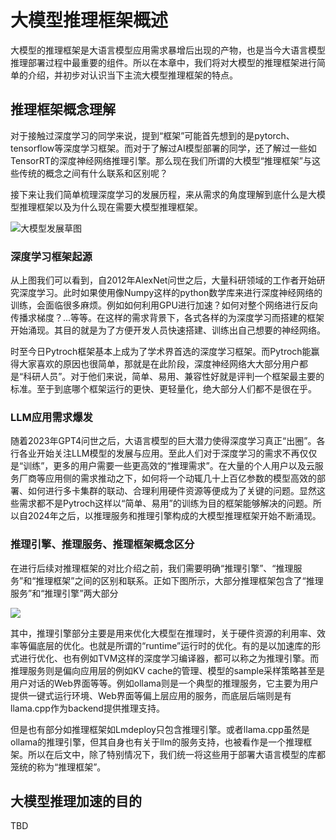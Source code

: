# 大模型推理框架概述

大模型的推理框架是大语言模型应用需求暴增后出现的产物，也是当今大语言模型推理部署过程中最重要的组件。所以在本章中，我们将对大模型的推理框架进行简单的介绍，并初步对认识当下主流大模型推理框架的特点。

## 推理框架概念理解

对于接触过深度学习的同学来说，提到“框架”可能首先想到的是pytorch、tensorflow等深度学习框架。而对于了解过AI模型部署的同学，还了解过一些如TensorRT的深度神经网络推理引擎。那么现在我们所谓的大模型“推理框架”与这些传统的概念之间有什么联系和区别呢？

接下来让我们简单梳理深度学习的发展历程，来从需求的角度理解到底什么是大模型推理框架以及为什么现在需要大模型推理框架。

![大模型发展草图](./../images/05Infer01Foundation/02InferEngine01.png)

### 深度学习框架起源

从上图我们可以看到，自2012年AlexNet问世之后，大量科研领域的工作者开始研究深度学习。此时如果使用像Numpy这样的python数学库来进行深度神经网络的训练，会面临很多麻烦。例如如何利用GPU进行加速？如何对整个网络进行反向传播求梯度？...等等。在这样的需求背景下，各式各样的为深度学习而搭建的框架开始涌现。其目的就是为了方便开发人员快速搭建、训练出自己想要的神经网络。

时至今日Pytroch框架基本上成为了学术界首选的深度学习框架。而Pytroch能赢得大家喜欢的原因也很简单，那就是在此阶段，深度神经网络大大部分用户都是“科研人员”。对于他们来说，简单、易用、兼容性好就是评判一个框架最主要的标准。至于到底哪个框架运行的更快、更轻量化，绝大部分人们都不是很在乎。

### LLM应用需求爆发

随着2023年GPT4问世之后，大语言模型的巨大潜力使得深度学习真正“出圈”。各行各业开始关注LLM模型的发展与应用。至此人们对于深度学习的需求不再仅仅是“训练”，更多的用户需要一些更高效的“推理需求”。在大量的个人用户以及云服务厂商等应用侧的需求推动之下，如何将一个动辄几十上百亿参数的模型高效的部署、如何进行多卡集群的联动、合理利用硬件资源等便成为了关键的问题。显然这些需求都不是Pytroch这样以“简单、易用”的训练为目的框架能够解决的问题。所以自2024年之后，以推理服务和推理引擎构成的大模型推理框架开始不断涌现。

### 推理引擎、推理服务、推理框架概念区分

在进行后续对推理框架的对比介绍之前，我们需要明确“推理引擎”、“推理服务”和“推理框架”之间的区别和联系。正如下图所示，大部分推理框架包含了“推理服务”和“推理引擎”两大部分

![](./../images/05Infer01Foundation/02InferEngine02.PNG)

其中，推理引擎部分主要是用来优化大模型在推理时，关于硬件资源的利用率、效率等偏底层的优化。也就是所谓的“runtime”运行时的优化。有的是以加速库的形式进行优化、也有例如TVM这样的深度学习编译器，都可以称之为推理引擎。而推理服务则是偏向应用层的例如KV cache的管理、模型的sample采样策略甚至是用户对话的Web界面等等。例如ollama则是一个典型的推理服务，它主要为用户提供一键式运行环境、Web界面等偏上层应用的服务，而底层后端则是有llama.cpp作为backend提供推理支持。

但是也有部分如推理框架如Lmdeploy只包含推理引擎。或者llama.cpp虽然是ollama的推理引擎，但其自身也有关于llm的服务支持，也被看作是一个推理框架。所以在后文中，除了特别情况下，我们统一将这些用于部署大语言模型的库都笼统的称为“推理框架”。

## 大模型推理加速的目的

TBD